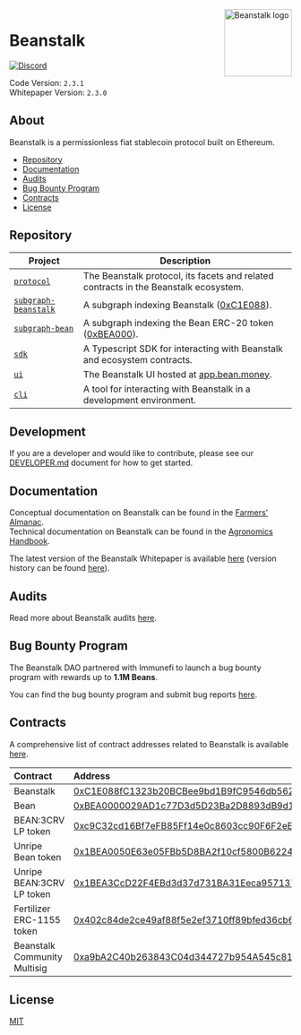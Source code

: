 [discord-badge]: https://img.shields.io/discord/880413392916054098?label=Beanstalk
[discord-url]: https://discord.gg/beanstalk

[proj-protocol]: /protocol
[proj-sdk]: /projects/sdk
[proj-ui]: /projects/ui
[proj-subgraph-beanstalk]: /projects/subgraph-beanstalk
[proj-subgraph-bean]: /projects/subgraph-bean
[proj-cli]: /projects/cli
[es-beanstalk]: https://etherscan.io/address/0xC1E088fC1323b20BCBee9bd1B9fC9546db5624C5
[es-bean]: https://etherscan.io/address/0xBEA0000029AD1c77D3d5D23Ba2D8893dB9d1Efab

<img src="https://github.com/BeanstalkFarms/Beanstalk-Brand-Assets/blob/main/BEAN/bean-128x128.png" alt="Beanstalk logo" align="right" width="120" />

# Beanstalk

[![Discord][discord-badge]][discord-url]

Code Version: `2.3.1` <br>
Whitepaper Version: `2.3.0`

## About

Beanstalk is a permissionless fiat stablecoin protocol built on Ethereum.

- [Repository](#repository)
- [Documentation](#documentation)
- [Audits](#audits)
- [Bug Bounty Program](#bug-bounty-program)
- [Contracts](#contracts)
- [License](#license)

## Repository

| Project                                         | Description                                                                          |
|-------------------------------------------------|--------------------------------------------------------------------------------------|
| [`protocol`][proj-protocol]                     | The Beanstalk protocol, its facets and related contracts in the Beanstalk ecosystem. |
| [`subgraph-beanstalk`][proj-subgraph-beanstalk] | A subgraph indexing Beanstalk ([0xC1E088][es-beanstalk]).                            |
| [`subgraph-bean`][proj-subgraph-bean]           | A subgraph indexing the Bean ERC-20 token ([0xBEA000][es-bean]).                     |
| [`sdk`][proj-sdk]                               | A Typescript SDK for interacting with Beanstalk and ecosystem contracts.             |
| [`ui`][proj-ui]                                 | The Beanstalk UI hosted at [app.bean.money](https://app.bean.money).                 |
| [`cli`][proj-cli]                               | A tool for interacting with Beanstalk in a development environment.                  |

## Development
If you are a developer and would like to contribute, please see our [DEVELOPER.md](./DEVELOPER.md) document for how to get started.

## Documentation

Conceptual documentation on Beanstalk can be found in the [Farmers' Almanac](https://docs.bean.money/almanac). <br>
Technical documentation on Beanstalk can be found in the [Agronomics Handbook](https://docs.bean.money/developers).

The latest version of the Beanstalk Whitepaper is available [here](https://bean.money/beanstalk.pdf) (version history can be found [here](https://github.com/BeanstalkFarms/Beanstalk-Whitepaper/tree/main/version-history)).

## Audits

Read more about Beanstalk audits [here](https://docs.bean.money/almanac/protocol/audits).

## Bug Bounty Program

The Beanstalk DAO partnered with Immunefi to launch a bug bounty program with rewards up to **1.1M Beans**.

You can find the bug bounty program and submit bug reports [here](https://immunefi.com/bounty/beanstalk).

## Contracts

A comprehensive list of contract addresses related to Beanstalk is available [here](https://docs.bean.money/almanac/protocol/contracts).

|       Contract               |              Address 
|:-----------------------------|:-----------------------------------------------------------------------------------------------------------------------|
|  Beanstalk                   | [0xC1E088fC1323b20BCBee9bd1B9fC9546db5624C5][es-beanstalk]  |
|  Bean                        | [0xBEA0000029AD1c77D3d5D23Ba2D8893dB9d1Efab][es-bean]  |
|  BEAN:3CRV LP token          | [0xc9C32cd16Bf7eFB85Ff14e0c8603cc90F6F2eE49](https://etherscan.io/address/0xc9C32cd16Bf7eFB85Ff14e0c8603cc90F6F2eE49)  |
|  Unripe Bean token           | [0x1BEA0050E63e05FBb5D8BA2f10cf5800B6224449](https://etherscan.io/address/0x1BEA0050E63e05FBb5D8BA2f10cf5800B6224449)  |
|  Unripe BEAN:3CRV LP token   | [0x1BEA3CcD22F4EBd3d37d731BA31Eeca95713716D](https://etherscan.io/address/0x1BEA3CcD22F4EBd3d37d731BA31Eeca95713716D)  |
|  Fertilizer ERC-1155 token   | [0x402c84de2ce49af88f5e2ef3710ff89bfed36cb6](https://etherscan.io/address/0x402c84de2ce49af88f5e2ef3710ff89bfed36cb6)  |
| Beanstalk Community Multisig | [0xa9bA2C40b263843C04d344727b954A545c81D043](https://etherscan.io/address/0xa9bA2C40b263843C04d344727b954A545c81D043)  |


## License

[MIT](https://github.com/BeanstalkFarms/Beanstalk/blob/master/LICENSE.txt)
